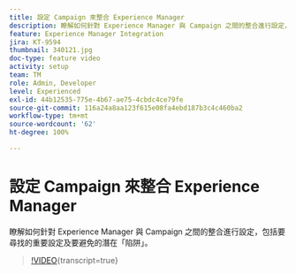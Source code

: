 ```yaml
---
title: 設定 Campaign 來整合 Experience Manager
description: 瞭解如何針對 Experience Manager 與 Campaign 之間的整合進行設定，包括要尋找的重要設定及要避免的潛在「陷阱」。
feature: Experience Manager Integration
jira: KT-9594
thumbnail: 340121.jpg
doc-type: feature video
activity: setup
team: TM
role: Admin, Developer
level: Experienced
exl-id: 44b12535-775e-4b67-ae75-4cbdc4ce79fe
source-git-commit: 116a24a8aa123f615e08fa4ebd187b3c4c460ba2
workflow-type: tm+mt
source-wordcount: '62'
ht-degree: 100%

---
```


# 設定 Campaign 來整合 Experience Manager

瞭解如何針對 Experience Manager 與 Campaign 之間的整合進行設定，包括要尋找的重要設定及要避免的潛在「陷阱」。

>[!VIDEO](https://video.tv.adobe.com/v/340121?quality=12&learn=on){transcript=true}
